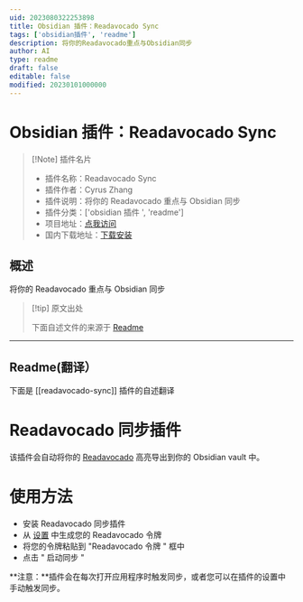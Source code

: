 ```yaml
---
uid: 2023080322253898
title: Obsidian 插件：Readavocado Sync
tags: ['obsidian插件', 'readme']
description: 将你的Readavocado重点与Obsidian同步
author: AI
type: readme
draft: false
editable: false
modified: 20230101000000
---
```


# Obsidian 插件：Readavocado Sync

> [!Note] 插件名片
> - 插件名称：Readavocado Sync
> - 插件作者：Cyrus Zhang
> - 插件说明：将你的 Readavocado 重点与 Obsidian 同步
> - 插件分类：['obsidian 插件 ', 'readme']
> - 项目地址：[点我访问](https://github.com/innneang/obsidian-readavocado-sync)
> - 国内下载地址：[下载安装](https://pkmer.cn/products/plugin/pluginMarket/?readavocado-sync)

## 概述

将你的 Readavocado 重点与 Obsidian 同步

> [!tip] 原文出处
>
>下面自述文件的来源于 [Readme](https://ghproxy.net/https://raw.githubusercontent.com/innneang/obsidian-readavocado-sync/main/README.md)

---

## Readme(翻译）

下面是 [[readavocado-sync]] 插件的自述翻译

# Readavocado 同步插件

该插件会自动将你的 [Readavocado](https://readavocado.com) 高亮导出到你的 Obsidian vault 中。

# 使用方法

- 安装 Readavocado 同步插件
- 从 [设置](https://readavocado.com/user) 中生成您的 Readavocado 令牌
- 将您的令牌粘贴到 "Readavocado 令牌 " 框中
- 点击 " 启动同步 "

**注意：**插件会在每次打开应用程序时触发同步，或者您可以在插件的设置中手动触发同步。
